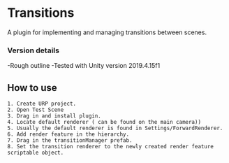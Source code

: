 # Transitions
A plugin for implementing and managing transitions between scenes.

### Version details
-Rough outline
-Tested with Unity version 2019.4.15f1

## How to use

```
1. Create URP project. 
2. Open Test Scene
3. Drag in and install plugin.
4. Locate default renderer ( can be found on the main camera))
5. Usually the default renderer is found in Settings/ForwardRenderer.
6. Add render feature in the hierarchy. 
7. Drag in the transitionManager prefab.
8. Set the transition renderer to the newly created render feature scriptable object.
```
